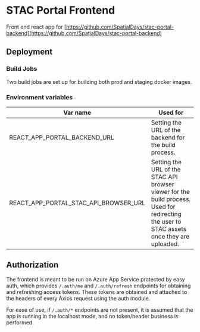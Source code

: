 # STAC Portal Frontend

Front end react app for [https://github.com/SpatialDays/stac-portal-backend](https://github.com/SpatialDays/stac-portal-backend)

## Deployment

### Build Jobs

Two build jobs are set up for building both prod and staging docker images.

### Environment variables

| Var name                          | Used for                                                                                     |
| --------------------------------- | ------------------------------------------------------------------------------------------- |
| REACT_APP_PORTAL_BACKEND_URL      | Setting the URL of the backend for the build process.                                       |
| REACT_APP_PORTAL_STAC_API_BROWSER_URL | Setting the URL of the STAC API browser viewer for the build process. Used for redirecting the user to STAC assets once they are uploaded. |

## Authorization

The frontend is meant to be run on Azure App Service protected by easy auth, which provides `/.auth/me` and `/.auth/refresh` endpoints for obtaining and refreshing access tokens. These tokens are obtained and attached to the headers of every Axios request using the auth module.

For ease of use, if `/.auth/*` endpoints are not present, it is assumed that the app is running in the localhost mode, and no token/header business is performed.
